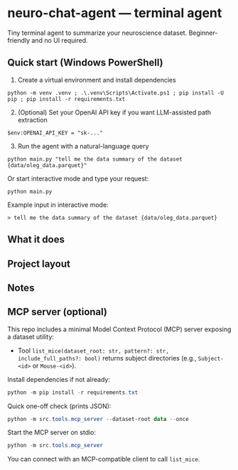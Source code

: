 # neuro-chat-agent — terminal agent

Tiny terminal agent to summarize your neuroscience dataset. Beginner-friendly and no UI required.

## Quick start (Windows PowerShell)

1) Create a virtual environment and install dependencies

```
python -m venv .venv ; .\.venv\Scripts\Activate.ps1 ; pip install -U pip ; pip install -r requirements.txt
```

2) (Optional) Set your OpenAI API key if you want LLM-assisted path extraction

```
$env:OPENAI_API_KEY = "sk-..."
```

3) Run the agent with a natural-language query

```
python main.py "tell me the data summary of the dataset {data/oleg_data.parquet}"
```

Or start interactive mode and type your request:

```
python main.py
```

Example input in interactive mode:

```
> tell me the data summary of the dataset {data/oleg_data.parquet}
```

## What it does


## Project layout


## Notes


## MCP server (optional)

This repo includes a minimal Model Context Protocol (MCP) server exposing a dataset utility:

- Tool `list_mice(dataset_root: str, pattern?: str, include_full_paths?: bool)` returns subject directories (e.g., `Subject-<id>` or `Mouse-<id>`).

Install dependencies if not already:

```powershell
python -m pip install -r requirements.txt
```

Quick one-off check (prints JSON):

```powershell
python -m src.tools.mcp_server --dataset-root data --once
```

Start the MCP server on stdio:

```powershell
python -m src.tools.mcp_server
```

You can connect with an MCP-compatible client to call `list_mice`.
